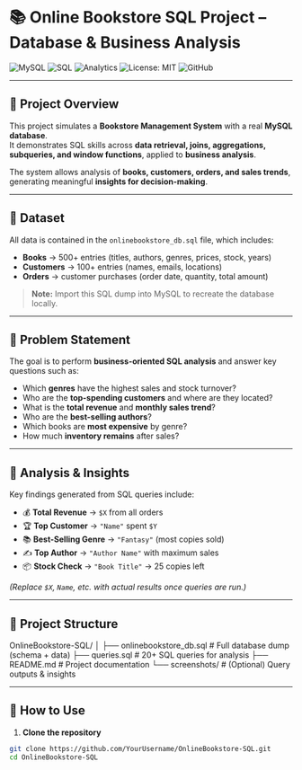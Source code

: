 # 📚 Online Bookstore SQL Project – Database & Business Analysis  

![MySQL](https://img.shields.io/badge/Database-MySQL-blue.svg) 
![SQL](https://img.shields.io/badge/Queries-20%2B-green.svg) 
![Analytics](https://img.shields.io/badge/Business-Insights-orange.svg) 
![License: MIT](https://img.shields.io/badge/License-MIT-green.svg) 
![GitHub](https://img.shields.io/badge/Version%20Control-GitHub-black.svg) 

---

## 📌 Project Overview  
This project simulates a **Bookstore Management System** with a real **MySQL database**.  
It demonstrates SQL skills across **data retrieval, joins, aggregations, subqueries, and window functions**, applied to **business analysis**.  

The system allows analysis of **books, customers, orders, and sales trends**, generating meaningful **insights for decision-making**.  

---

## 📂 Dataset  
All data is contained in the `onlinebookstore_db.sql` file, which includes:  
- **Books** → 500+ entries (titles, authors, genres, prices, stock, years)  
- **Customers** → 100+ entries (names, emails, locations)  
- **Orders** → customer purchases (order date, quantity, total amount)  

> **Note:** Import this SQL dump into MySQL to recreate the database locally.  

---

## 🎯 Problem Statement  
The goal is to perform **business-oriented SQL analysis** and answer key questions such as:  

- Which **genres** have the highest sales and stock turnover?  
- Who are the **top-spending customers** and where are they located?  
- What is the **total revenue** and **monthly sales trend**?  
- Who are the **best-selling authors**?  
- Which books are **most expensive** by genre?  
- How much **inventory remains** after sales?  

---

## 🔎 Analysis & Insights  
Key findings generated from SQL queries include:  

- 💰 **Total Revenue** → `$X` from all orders  
- 🏆 **Top Customer** → `"Name"` spent `$Y`  
- 📚 **Best-Selling Genre** → `"Fantasy"` (most copies sold)  
- ✍️ **Top Author** → `"Author Name"` with maximum sales  
- 📦 **Stock Check** → `"Book Title"` → 25 copies left  

*(Replace `$X`, `Name`, etc. with actual results once queries are run.)*  

---

## 📁 Project Structure  
OnlineBookstore-SQL/
│
├── onlinebookstore_db.sql # Full database dump (schema + data)
├── queries.sql # 20+ SQL queries for analysis
├── README.md # Project documentation
└── screenshots/ # (Optional) Query outputs & insights

---

## 📌 How to Use  
1. **Clone the repository**  
```bash
git clone https://github.com/YourUsername/OnlineBookstore-SQL.git
cd OnlineBookstore-SQL

